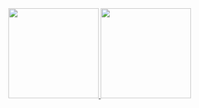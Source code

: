 <div>
<a href="https://github.com/PedroSzSantana">
<img height="180em" src="https://github-readme-stats.vercel.app/api/top-langs/?PedroSzSantana&layout=compact&langs_count=7&theme=dracula"/>
<img height="180em" src="https://github-readme-stats.vercel.app/api?PedroSzSantana&show_icons=true&theme=dracula&include_all_commits=true&count_private=true"/>
</div
